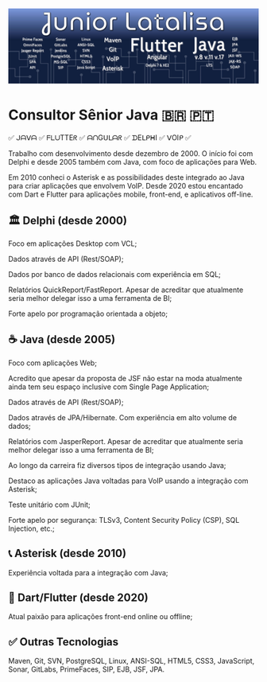# <img title="Junior Latalisa" src="images/banner.jpg" alt="juniorlatalisa" data-align="inline">

# Consultor Sênior Java 🇧🇷 🇵🇹

✅ ᒍᗩᐯᗩ ✅ ᖴᒪᑌTTEᖇ ✅ ᗩᑎGᑌᒪᗩᖇ ✅ ᗪEᒪᑭᕼI ✅ ᐯOIᑭ ✅

<p>Trabalho com desenvolvimento desde dezembro de 2000. O início foi com Delphi e desde 2005 também com Java, com foco de aplicações para Web.
<p>Em 2010 conheci o Asterisk e as possibilidades deste integrado ao Java para criar aplicações que envolvem VoIP.
Desde 2020 estou encantado com Dart e Flutter para aplicações mobile, front-end, e aplicativos off-line.

## 🏛️ Delphi (desde 2000)
<p>Foco em aplicações Desktop com VCL;
<p>Dados através de API (Rest/SOAP);
<p>Dados por banco de dados relacionais com experiência em SQL;
<p>Relatórios QuickReport/FastReport. Apesar de acreditar que atualmente seria melhor delegar isso a uma ferramenta de BI;
<p>Forte apelo por programação orientada a objeto;

## ☕ Java (desde 2005)
<p>Foco com aplicações Web;
<p>Acredito que apesar da proposta de JSF não estar na moda atualmente ainda tem seu espaço inclusive com Single Page Application;
<p>Dados através de API (Rest/SOAP);
<p>Dados através de JPA/Hibernate. Com experiência em alto volume de dados;
<p>Relatórios com JasperReport. Apesar de acreditar que atualmente seria melhor delegar isso a uma ferramenta de BI;
<p>Ao longo da carreira fiz diversos tipos de integração usando Java;
<p>Destaco as aplicações Java voltadas para VoIP usando a integração com Asterisk;
<p>Teste unitário com JUnit;
<p>Forte apelo por segurança: TLSv3, Content Security Policy (CSP), SQL Injection, etc.;

## 📞 Asterisk (desde 2010)
<p>Experiência voltada para a integração com Java;

## 📱 Dart/Flutter (desde 2020)
<p>Atual paixão para aplicações front-end online ou offline;

## ✅ Outras Tecnologias
<p>Maven, Git, SVN, PostgreSQL, Linux, ANSI-SQL, HTML5, CSS3, JavaScript, Sonar, GitLabs, PrimeFaces, SIP, EJB, JSF, JPA.